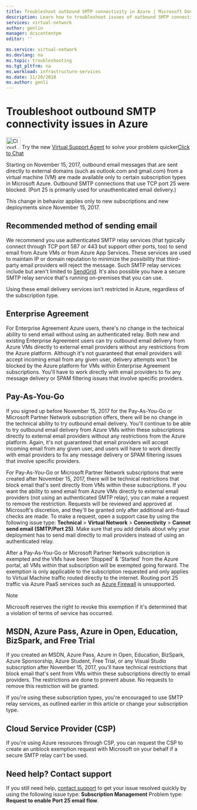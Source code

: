 ```yaml
---
title: Troubleshoot outbound SMTP connectivity in Azure | Microsoft Docs
description: Learn how to troubleshoot issues of outbound SMTP connectivity in Azure.
services: virtual-network
author: genlin
manager: dcscontentpm
editor: ''

ms.service: virtual-network
ms.devlang: na
ms.topic: troubleshooting
ms.tgt_pltfrm: na
ms.workload: infrastructure-services
ms.date: 11/20/2018
ms.author: genli
---
```



# Troubleshoot outbound SMTP connectivity issues in Azure

<p class="alert is-flex is-primary"><img src="" alt="Cloud Shell button in the Azure portal" data-linktype="relative-path" height="32px" width="39px"> <span class="has-padding-small">Try the new <a href="https://nam06.safelinks.protection.outlook.com/?url=https%3A%2F%2Fazurevirtualsupportagent.services.microsoft.com%2F&amp;data=02%7C01%7Csudhat%40microsoft.com%7C96fd7ec8c05e4b19fa5608d7d31e70d1%7C72f988bf86f141af91ab2d7cd011db47%7C1%7C0%7C637210000005963226&amp;sdata=lEN9HVzooJQslOSArkSVqGvsWqfaAEwkk4VXYFZNKU8%3D&amp;reserved=0">Virtual Support Agent</a> to solve your problem quicker</span><span class="has-padding-left-medium has-padding-top-extra-small"><a class="button is-primary" href="https://nam06.safelinks.protection.outlook.com/?url=https%3A%2F%2Fazurevirtualsupportagent.services.microsoft.com%2F&amp;data=02%7C01%7Csudhat%40microsoft.com%7C96fd7ec8c05e4b19fa5608d7d31e70d1%7C72f988bf86f141af91ab2d7cd011db47%7C1%7C0%7C637210000005963226&amp;sdata=lEN9HVzooJQslOSArkSVqGvsWqfaAEwkk4VXYFZNKU8%3D&amp;reserved=0">Click to Chat</a></span></p>

Starting on November 15, 2017, outbound email messages that are sent directly to external domains (such as outlook.com and gmail.com) from a virtual machine (VM) are made available only to certain subscription types in Microsoft Azure. Outbound SMTP connections that use TCP port 25 were blocked. (Port 25 is primarily used for unauthenticated email delivery.)

This change in behavior applies only to new subscriptions and new deployments since November 15, 2017.

## Recommended method of sending email
We recommend you use authenticated SMTP relay services (that typically connect through TCP port 587 or 443 but support other ports, too) to send email from Azure VMs or from Azure App Services. These services are used to maintain IP or domain reputation to minimize the possibility that third-party email providers will reject the message. Such SMTP relay services include but aren't limited to [SendGrid](https://sendgrid.com/partners/azure/). It's also possible you have a secure SMTP relay service that's running on-premises that you can use.

Using these email delivery services isn't restricted in Azure, regardless of the subscription type.

## Enterprise Agreement
For Enterprise Agreement Azure users, there's no change in the technical ability to send email without using an authenticated relay. Both new and existing Enterprise Agreement users can try outbound email delivery from Azure VMs directly to external email providers without any restrictions from the Azure platform. Although it's not guaranteed that email providers will accept incoming email from any given user, delivery attempts won't be blocked by the Azure platform for VMs within Enterprise Agreement subscriptions. You'll have to work directly with email providers to fix any message delivery or SPAM filtering issues that involve specific providers.

## Pay-As-You-Go
If you signed up before November 15, 2017 for the Pay-As-You-Go or Microsoft Partner Network subscription offers, there will be no change in the technical ability to try outbound email delivery. You'll continue to be able to try outbound email delivery from Azure VMs within these subscriptions directly to external email providers without any restrictions from the Azure platform. Again, it's not guaranteed that email providers will accept incoming email from any given user, and users will have to work directly with email providers to fix any message delivery or SPAM filtering issues that involve specific providers.

For Pay-As-You-Go or Microsoft Partner Network subscriptions that were created after November 15, 2017, there will be technical restrictions that block email that's sent directly from VMs within these subscriptions. If you want the ability to send email from Azure VMs directly to external email providers (not using an authenticated SMTP relay), you can make a request to remove the restriction. Requests will be reviewed and approved at Microsoft's discretion, and they'll be granted only after additional anti-fraud checks are made. To make a request, open a support case by using the following issue type: **Technical** > **Virtual Network** > **Connectivity** > **Cannot send email (SMTP/Port 25)**. Make sure that you add details about why your deployment has to send mail directly to mail providers instead of using an authenticated relay.

After a Pay-As-You-Go or Microsoft Partner Network subscription is exempted and the VMs have been 'Stopped' & 'Started' from the Azure portal, all VMs within that subscription will be exempted going forward. The exemption is only applicable to the subscription requested and only applies to Virtual Machine traffic routed directly to the internet. Routing port 25 traffic via Azure PaaS services such as [Azure Firewall](https://azure.microsoft.com/services/azure-firewall/) is unsupported.

> [!NOTE]
> Microsoft reserves the right to revoke this exemption if it's determined that a violation of terms of service has occurred.

## MSDN, Azure Pass, Azure in Open, Education, BizSpark, and Free Trial
If you created an MSDN, Azure Pass, Azure in Open, Education, BizSpark, Azure Sponsorship, Azure Student, Free Trial, or any Visual Studio subscription after November 15, 2017, you'll have technical restrictions that block email that's sent from VMs within these subscriptions directly to email providers. The restrictions are done to prevent abuse. No requests to remove this restriction will be granted.

If you're using these subscription types, you're encouraged to use SMTP relay services, as outlined earlier in this article or change your subscription type.

## Cloud Service Provider (CSP)

If you're using Azure resources through CSP, you can request the CSP to create an unblock exemption request with Microsoft on your behalf if a secure SMTP relay can't be used.

## Need help? Contact support

If you still need help, [contact support](https://portal.azure.com/?#blade/Microsoft_Azure_Support/HelpAndSupportBlade) to get your issue resolved quickly by using the following issue type: **Subscription Management** Problem type: **Request to enable Port 25 email flow**.
